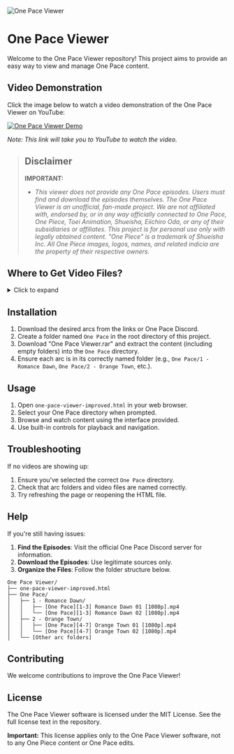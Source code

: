 ![One Pace Viewer](https://cdn.discordapp.com/attachments/1293202461263396924/1297092475063763006/image.png?ex=6714ab00&is=67135980&hm=9fec07da0b890edd1fd7a8452ac4d598de786b5fe656c99bcf37d6cb4a072aa1&)

# One Pace Viewer

Welcome to the One Pace Viewer repository! This project aims to provide an easy way to view and manage One Pace content.

## Video Demonstration

Click the image below to watch a video demonstration of the One Pace Viewer on YouTube:

[![One Pace Viewer Demo](https://img.youtube.com/vi/L7baEG-YcUA/0.jpg)](https://www.youtube.com/watch?v=L7baEG-YcUA)

_Note: This link will take you to YouTube to watch the video._

> ## Disclaimer
>
> **IMPORTANT:** 
> - _This viewer does not provide any One Pace episodes. Users must find and download the episodes themselves. The One Pace Viewer is an unofficial, fan-made project. We are not affiliated with, endorsed by, or in any way officially connected to One Pace, One Piece, Toei Animation, Shueisha, Eiichiro Oda, or any of their subsidiaries or affiliates. This project is for personal use only with legally obtained content. "One Piece" is a trademark of Shueisha Inc. All One Piece images, logos, names, and related indicia are the property of their respective owners._

## Where to Get Video Files?

<details>
<summary>Click to expand</summary>

Links are provided in the Zip file or on the One Pace Discord (https://discord.gg/onepace)

</details>

## Installation

1. Download the desired arcs from the links or One Pace Discord.
2. Create a folder named `One Pace` in the root directory of this project.
3. Download "One Pace Viewer.rar" and extract the content (including empty folders) into the `One Pace` directory.
4. Ensure each arc is in its correctly named folder (e.g., `One Pace/1 - Romance Dawn`, `One Pace/2 - Orange Town`, etc.).

## Usage

1. Open `one-pace-viewer-improved.html` in your web browser.
2. Select your One Pace directory when prompted.
3. Browse and watch content using the interface provided.
4. Use built-in controls for playback and navigation.

## Troubleshooting

If no videos are showing up:
1. Ensure you've selected the correct `One Pace` directory.
2. Check that arc folders and video files are named correctly.
3. Try refreshing the page or reopening the HTML file.

## Help

If you're still having issues:

1. **Find the Episodes**: Visit the official One Pace Discord server for information.
2. **Download the Episodes**: Use legitimate sources only.
3. **Organize the Files**: Follow the folder structure below.

```
One Pace Viewer/
├── one-pace-viewer-improved.html
├── One Pace/
│   ├── 1 - Romance Dawn/
│   │   ├── [One Pace][1-3] Romance Dawn 01 [1080p].mp4
│   │   └── [One Pace][1-3] Romance Dawn 02 [1080p].mp4
│   ├── 2 - Orange Town/
│   │   ├── [One Pace][4-7] Orange Town 01 [1080p].mp4
│   │   └── [One Pace][4-7] Orange Town 02 [1080p].mp4
│   └── [Other arc folders]
```

## Contributing

We welcome contributions to improve the One Pace Viewer!

## License

The One Pace Viewer software is licensed under the MIT License. See the full license text in the repository.

**Important:** This license applies only to the One Pace Viewer software, not to any One Piece content or One Pace edits.
